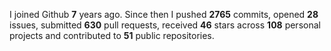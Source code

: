 
I joined Github **7** years ago. Since then I pushed **2765** commits, opened **28** issues, submitted **630** pull requests, received **46** stars across **108** personal projects and contributed to **51** public repositories.
